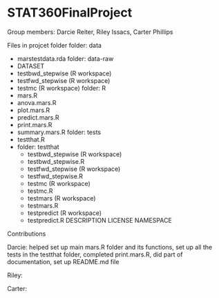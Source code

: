 # STAT360FinalProject
Group members: Darcie Reiter, Riley Issacs, Carter Phillips 

Files in projcet folder
folder: data
- marstestdata.rda
folder: data-raw
- DATASET
- testbwd_stepwise (R workspace)
- testfwd_stepwise (R workspace)
- testmc (R workspace)
folder: R
- mars.R
- anova.mars.R
- plot.mars.R
- predict.mars.R
- print.mars.R
- summary.mars.R
folder: tests
- testthat.R 
- folder: testthat
  - testbwd_stepwise (R workspace)
  - testbwd_stepwise.R
  - testfwd_stepwise (R workspace)
  - testfwd_stepwise.R
  - testmc (R workspace)
  - testmc.R
  - testmars (R workspace) 
  - testmars.R
  - testpredict (R workspace)
  - testpredict.R
DESCRIPTION 
LICENSE
NAMESPACE

Contributions

Darcie: helped set up main mars.R folder and its functions, set up all the tests in the testthat folder, completed print.mars.R, did part of documentation, 
set up README.md file

Riley:

Carter: 

